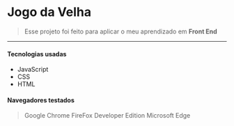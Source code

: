 # Jogo da Velha

 > Esse projeto foi feito para aplicar o meu aprendizado em **Front End**

---

#### Tecnologias usadas
- JavaScript
- CSS
- HTML

#### Navegadores testados

> Google Chrome
> FireFox Developer Edition
> Microsoft Edge

